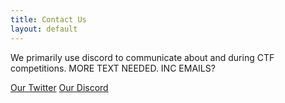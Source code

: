 ```yaml
---
title: Contact Us
layout: default
---
```

We primarily use discord to communicate about and during CTF competitions. MORE TEXT NEEDED. INC EMAILS?

[Our Twitter](https://www.twitter.com/pwndevils) 
[Our Discord](https://discord.gg/MeMcTvj)
